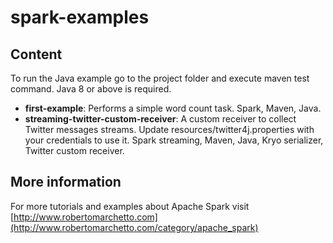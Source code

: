 spark-examples
==============

## Content

To run the Java example go to the project folder and execute maven test command. Java 8 or above is required.

- **first-example**: Performs a simple word count task. Spark, Maven, Java.
- **streaming-twitter-custom-receiver**: A custom receiver to collect Twitter messages streams. Update resources/twitter4j.properties with your credentials to use it. Spark streaming, Maven, Java, Kryo serializer, Twitter custom receiver. 


## More information
For more tutorials and examples about Apache Spark visit [http://www.robertomarchetto.com](http://www.robertomarchetto.com/category/apache_spark)
